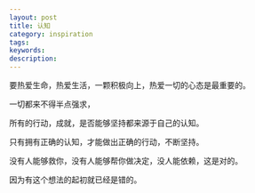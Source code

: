 ```yaml
---
layout: post
title: 认知
category: inspiration
tags: 
keywords: 
description: 
---
```




要热爱生命，热爱生活，一颗积极向上，热爱一切的心态是最重要的。

一切都来不得半点强求，

所有的行动，成就，是否能够坚持都来源于自己的认知。

只有拥有正确的认知，才能做出正确的行动，不断坚持。

没有人能够救你，没有人能够帮你做决定，没人能依赖，这是对的。

因为有这个想法的起初就已经是错的。



